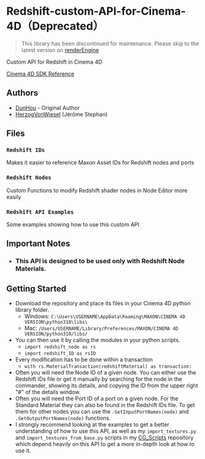 # Redshift-custom-API-for-Cinema-4D（Deprecated）
> This library has been discontinued for maintenance. Please skip to the latest version on [renderEngine](https://github.com/DunHouGo/renderEngine)

Custom API for Redshift in Cinema 4D

[Cinema 4D SDK Reference](https://developers.maxon.net/docs/Cinema4DPythonSDK/html/index.html)

## Authors
- [DunHou](https://github.com/DunHouGo) - Original Author
- [HerzogVonWiesel](https://github.com/HerzogVonWiesel) (Jérôme Stephan)

## Files
  
### `Redshift IDs`
Makes it easier to reference Maxon Asset IDs for Redshift nodes and ports


### `Redshift Nodes`
Custom Functions to modify Redshift shader nodes in Node Editor more easily


### `Redshift API Examples`
Some examples showing how to use this custom API


## Important Notes
- ### This API is designed to be used only with Redshift Node Materials.

## Getting Started
- Download the repository and place its files in your Cinema 4D python library folder.
  - Windows: `C:\Users\USERNAME\AppData\Roaming\MAXON\CINEMA 4D VERSION\python310\libs\`
  - Mac: `/Users/USERNAME/Library/Preferences/MAXON/CINEMA 4D VERSION/python310/libs/`
- You can then use it by calling the modules in your python scripts.
  - `import redshift_node as rs`
  - `import redshift_ID as rsID`
- Every modification has to be done within a transaction
  - `with rs.MaterialTransaction(redshiftMaterial) as transaction:`
- Often you will need the Node ID of a given node. You can either use the Redshift IDs file or get it manually by searching for the node in the commander, showing its details, and copying the ID from the upper right "#" of the details window.
- Often you will need the Port ID of a port on a given node. For the Standard Material they can also be found in the Redshift IDs file. To get them for other nodes you can use the `.GetInputPortNames(node)` and `.GetOutputPortNames(node)` functions.
- I strongly recommend looking at the examples to get a better understanding of how to use this API, as well as my `import_textures.py` and `import_textures_from_base.py` scripts in my [CG_Scripts](https://github.com/HerzogVonWiesel/CG_Scripts) repository which depend heavily on this API to get a more in-depth look at how to use it.

